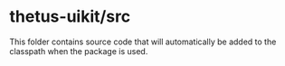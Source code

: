 # thetus-uikit/src

This folder contains source code that will automatically be added to the classpath when
the package is used.
